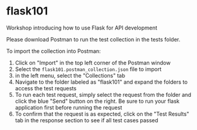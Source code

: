 # flask101
Workshop introducing how to use Flask for API development


Please download Postman to run the test collection in the tests folder.

To import the collection into Postman:
1. Click on "Import" in the top left corner of the Postman window
2. Select the `flask101.postman_collection.json` file to import
3. in the left menu, select the "Collections" tab
4. Navigate to the folder labeled as "flask101" and expand the folders to access the test requests
5. To run each test request, simply select the request from the folder and click the blue "Send" button on the right. Be sure to run your flask application first before running the request
6. To confirm that the request is as expected, click on the "Test Results" tab in the response section to see if all test cases passed
